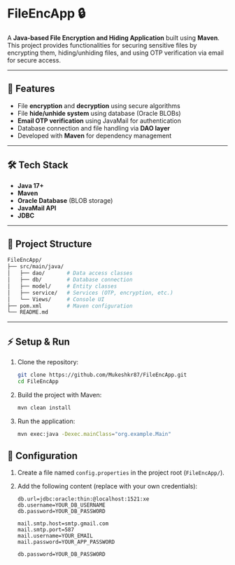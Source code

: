 # FileEncApp 🔒

A **Java-based File Encryption and Hiding Application** built using **Maven**.  
This project provides functionalities for securing sensitive files by encrypting them, hiding/unhiding files, and using OTP verification via email for secure access.

---

## 🚀 Features
- File **encryption** and **decryption** using secure algorithms  
- File **hide/unhide system** using database (Oracle BLOBs)  
- **Email OTP verification** using JavaMail for authentication  
- Database connection and file handling via **DAO layer**  
- Developed with **Maven** for dependency management  

---

## 🛠 Tech Stack
- **Java 17+**
- **Maven**
- **Oracle Database** (BLOB storage)
- **JavaMail API**
- **JDBC**

---

## 📂 Project Structure

````bash
FileEncApp/
├── src/main/java/
│   ├── dao/       # Data access classes
│   ├── db/        # Database connection
│   ├── model/     # Entity classes
│   ├── service/   # Services (OTP, encryption, etc.)
│   └── Views/     # Console UI
├── pom.xml        # Maven configuration
└── README.md
````

---

## ⚡ Setup & Run

1. Clone the repository:
   ```bash
   git clone https://github.com/Mukeshkr87/FileEncApp.git
   cd FileEncApp
2. Build the project with Maven:
   ```bash
   mvn clean install
3. Run the application:
   ```bash
   mvn exec:java -Dexec.mainClass="org.example.Main"

## 🔐 Configuration

1. Create a file named `config.properties` in the project root (`FileEncApp/`).

2. Add the following content (replace with your own credentials):

   ```properties
   db.url=jdbc:oracle:thin:@localhost:1521:xe
   db.username=YOUR_DB_USERNAME
   db.password=YOUR_DB_PASSWORD

   mail.smtp.host=smtp.gmail.com
   mail.smtp.port=587
   mail.username=YOUR_EMAIL
   mail.password=YOUR_APP_PASSWORD

   db.password=YOUR_DB_PASSWORD
